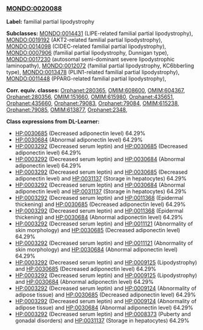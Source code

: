 
### [MONDO:0020088](http://purl.obolibrary.org/obo/MONDO_0020088)
**Label:** familial partial lipodystrophy

**Subclasses:** [MONDO:0014431](http://purl.obolibrary.org/obo/MONDO_0014431) (LIPE-related familial partial lipodystrophy), [MONDO:0019192](http://purl.obolibrary.org/obo/MONDO_0019192) (AKT2-related familial partial lipodystrophy), [MONDO:0014098](http://purl.obolibrary.org/obo/MONDO_0014098) (CIDEC-related familial partial lipodystrophy), [MONDO:0007906](http://purl.obolibrary.org/obo/MONDO_0007906) (familial partial lipodystrophy, Dunnigan type), [MONDO:0017230](http://purl.obolibrary.org/obo/MONDO_0017230) (autosomal semi-dominant severe lipodystrophic laminopathy), [MONDO:0012072](http://purl.obolibrary.org/obo/MONDO_0012072) (familial partial lipodystrophy, KC6bberling type), [MONDO:0013478](http://purl.obolibrary.org/obo/MONDO_0013478) (PLIN1-related familial partial lipodystrophy), [MONDO:0011448](http://purl.obolibrary.org/obo/MONDO_0011448) (PPARG-related familial partial lipodystrophy), 

**Corr. equiv. classes:** [Orphanet:280365](http://www.orpha.net/ORDO/Orphanet_280365), [OMIM:608600](http://purl.obolibrary.org/obo/OMIM_608600), [OMIM:604367](http://purl.obolibrary.org/obo/OMIM_604367), [Orphanet:280356](http://www.orpha.net/ORDO/Orphanet_280356), [OMIM:151660](http://purl.obolibrary.org/obo/OMIM_151660), [OMIM:615980](http://purl.obolibrary.org/obo/OMIM_615980), [Orphanet:435651](http://www.orpha.net/ORDO/Orphanet_435651), [Orphanet:435660](http://www.orpha.net/ORDO/Orphanet_435660), [Orphanet:79083](http://www.orpha.net/ORDO/Orphanet_79083), [Orphanet:79084](http://www.orpha.net/ORDO/Orphanet_79084), [OMIM:615238](http://purl.obolibrary.org/obo/OMIM_615238), [Orphanet:79085](http://www.orpha.net/ORDO/Orphanet_79085), [OMIM:613877](http://purl.obolibrary.org/obo/OMIM_613877), [Orphanet:2348](http://www.orpha.net/ORDO/Orphanet_2348), 

**Class expressions from DL-Learner:**

- [HP:0030685](http://purl.obolibrary.org/obo/HP_0030685) (Decreased adiponectin level) 64.29%
- [HP:0030684](http://purl.obolibrary.org/obo/HP_0030684) (Abnormal adiponectin level) 64.29%
- [HP:0003292](http://purl.obolibrary.org/obo/HP_0003292) (Decreased serum leptin) and [HP:0030685](http://purl.obolibrary.org/obo/HP_0030685) (Decreased adiponectin level) 64.29%
- [HP:0003292](http://purl.obolibrary.org/obo/HP_0003292) (Decreased serum leptin) and [HP:0030684](http://purl.obolibrary.org/obo/HP_0030684) (Abnormal adiponectin level) 64.29%
- [HP:0003292](http://purl.obolibrary.org/obo/HP_0003292) (Decreased serum leptin) and [HP:0030685](http://purl.obolibrary.org/obo/HP_0030685) (Decreased adiponectin level) and [HP:0031137](http://purl.obolibrary.org/obo/HP_0031137) (Storage in hepatocytes) 64.29%
- [HP:0003292](http://purl.obolibrary.org/obo/HP_0003292) (Decreased serum leptin) and [HP:0030684](http://purl.obolibrary.org/obo/HP_0030684) (Abnormal adiponectin level) and [HP:0031137](http://purl.obolibrary.org/obo/HP_0031137) (Storage in hepatocytes) 64.29%
- [HP:0003292](http://purl.obolibrary.org/obo/HP_0003292) (Decreased serum leptin) and [HP:0011368](http://purl.obolibrary.org/obo/HP_0011368) (Epidermal thickening) and [HP:0030685](http://purl.obolibrary.org/obo/HP_0030685) (Decreased adiponectin level) 64.29%
- [HP:0003292](http://purl.obolibrary.org/obo/HP_0003292) (Decreased serum leptin) and [HP:0011368](http://purl.obolibrary.org/obo/HP_0011368) (Epidermal thickening) and [HP:0030684](http://purl.obolibrary.org/obo/HP_0030684) (Abnormal adiponectin level) 64.29%
- [HP:0003292](http://purl.obolibrary.org/obo/HP_0003292) (Decreased serum leptin) and [HP:0011121](http://purl.obolibrary.org/obo/HP_0011121) (Abnormality of skin morphology) and [HP:0030685](http://purl.obolibrary.org/obo/HP_0030685) (Decreased adiponectin level) 64.29%
- [HP:0003292](http://purl.obolibrary.org/obo/HP_0003292) (Decreased serum leptin) and [HP:0011121](http://purl.obolibrary.org/obo/HP_0011121) (Abnormality of skin morphology) and [HP:0030684](http://purl.obolibrary.org/obo/HP_0030684) (Abnormal adiponectin level) 64.29%
- [HP:0003292](http://purl.obolibrary.org/obo/HP_0003292) (Decreased serum leptin) and [HP:0009125](http://purl.obolibrary.org/obo/HP_0009125) (Lipodystrophy) and [HP:0030685](http://purl.obolibrary.org/obo/HP_0030685) (Decreased adiponectin level) 64.29%
- [HP:0003292](http://purl.obolibrary.org/obo/HP_0003292) (Decreased serum leptin) and [HP:0009125](http://purl.obolibrary.org/obo/HP_0009125) (Lipodystrophy) and [HP:0030684](http://purl.obolibrary.org/obo/HP_0030684) (Abnormal adiponectin level) 64.29%
- [HP:0003292](http://purl.obolibrary.org/obo/HP_0003292) (Decreased serum leptin) and [HP:0009124](http://purl.obolibrary.org/obo/HP_0009124) (Abnormality of adipose tissue) and [HP:0030685](http://purl.obolibrary.org/obo/HP_0030685) (Decreased adiponectin level) 64.29%
- [HP:0003292](http://purl.obolibrary.org/obo/HP_0003292) (Decreased serum leptin) and [HP:0009124](http://purl.obolibrary.org/obo/HP_0009124) (Abnormality of adipose tissue) and [HP:0030684](http://purl.obolibrary.org/obo/HP_0030684) (Abnormal adiponectin level) 64.29%
- [HP:0003292](http://purl.obolibrary.org/obo/HP_0003292) (Decreased serum leptin) and [HP:0008373](http://purl.obolibrary.org/obo/HP_0008373) (Puberty and gonadal disorders) and [HP:0031137](http://purl.obolibrary.org/obo/HP_0031137) (Storage in hepatocytes) 64.29%


